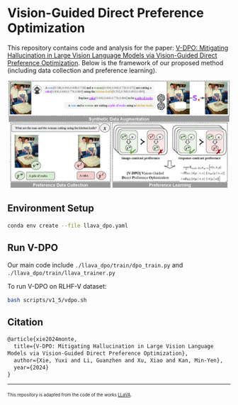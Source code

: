 # Vision-Guided Direct Preference Optimization

This repository contains code and analysis for the paper: [V-DPO: Mitigating Hallucination in Large Vision Language Models via Vision-Guided Direct Preference Optimization](). 
Below is the framework of our proposed method (including data collection and preference learning).

![Model Framework](pipeline.png)

## Environment Setup

```sh
conda env create --file llava_dpo.yaml
```

## Run V-DPO

Our main code include `./llava_dpo/train/dpo_train.py` and `./llava_dpo/train/llava_trainer.py`

To run V-DPO on RLHF-V dataset:
```sh
bash scripts/v1_5/vdpo.sh
```


## Citation

```
@article{xie2024monte,
  title={V-DPO: Mitigating Hallucination in Large Vision Language Models via Vision-Guided Direct Preference Optimization},
  author={Xie, Yuxi and Li, Guanzhen and Xu, Xiao and Kan, Min-Yen},
  year={2024}
}
```

---
<sub><sup>This repository is adapted from the code of the works [LLaVA](https://github.com/haotian-liu/LLaVA). </sup></sub>
